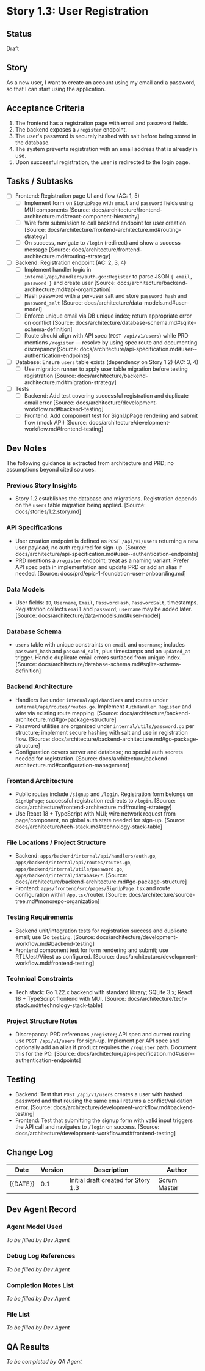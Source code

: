 # Story 1.3: User Registration

## Status
Draft

## Story
As a new user, I want to create an account using my email and a password, so that I can start using the application.

## Acceptance Criteria
1. The frontend has a registration page with email and password fields.
2. The backend exposes a `/register` endpoint.
3. The user's password is securely hashed with salt before being stored in the database.
4. The system prevents registration with an email address that is already in use.
5. Upon successful registration, the user is redirected to the login page.

## Tasks / Subtasks
- [ ] Frontend: Registration page UI and flow (AC: 1, 5)
  - [ ] Implement form on `SignUpPage` with `email` and `password` fields using MUI components [Source: docs/architecture/frontend-architecture.md#react-component-hierarchy]
  - [ ] Wire form submission to call backend endpoint for user creation [Source: docs/architecture/frontend-architecture.md#routing-strategy]
  - [ ] On success, navigate to `/login` (redirect) and show a success message [Source: docs/architecture/frontend-architecture.md#routing-strategy]
- [ ] Backend: Registration endpoint (AC: 2, 3, 4)
  - [ ] Implement handler logic in `internal/api/handlers/auth.go::Register` to parse JSON `{ email, password }` and create user [Source: docs/architecture/backend-architecture.md#api-organization]
  - [ ] Hash password with a per-user salt and store `password_hash` and `password_salt` [Source: docs/architecture/data-models.md#user-model]
  - [ ] Enforce unique email via DB unique index; return appropriate error on conflict [Source: docs/architecture/database-schema.md#sqlite-schema-definition]
  - [ ] Route should align with API spec (`POST /api/v1/users`) while PRD mentions `/register` — resolve by using spec route and documenting discrepancy [Source: docs/architecture/api-specification.md#user--authentication-endpoints]
- [ ] Database: Ensure `users` table exists (dependency on Story 1.2) (AC: 3, 4)
  - [ ] Use migration runner to apply user table migration before testing registration [Source: docs/architecture/backend-architecture.md#migration-strategy]
- [ ] Tests
  - [ ] Backend: Add test covering successful registration and duplicate email error [Source: docs/architecture/development-workflow.md#backend-testing]
  - [ ] Frontend: Add component test for SignUpPage rendering and submit flow (mock API) [Source: docs/architecture/development-workflow.md#frontend-testing]

## Dev Notes
The following guidance is extracted from architecture and PRD; no assumptions beyond cited sources.

### Previous Story Insights
- Story 1.2 establishes the database and migrations. Registration depends on the `users` table migration being applied. [Source: docs/stories/1.2.story.md]

### API Specifications
- User creation endpoint is defined as `POST /api/v1/users` returning a new user payload; no auth required for sign-up. [Source: docs/architecture/api-specification.md#user--authentication-endpoints]
- PRD mentions a `/register` endpoint; treat as a naming variant. Prefer API spec path in implementation and update PRD or add an alias if needed. [Source: docs/prd/epic-1-foundation-user-onboarding.md]

### Data Models
- User fields: `ID`, `Username`, `Email`, `PasswordHash`, `PasswordSalt`, timestamps. Registration collects `email` and `password`; `username` may be added later. [Source: docs/architecture/data-models.md#user-model]

### Database Schema
- `users` table with unique constraints on `email` and `username`; includes `password_hash` and `password_salt`, plus timestamps and an `updated_at` trigger. Handle duplicate email errors surfaced from unique index. [Source: docs/architecture/database-schema.md#sqlite-schema-definition]

### Backend Architecture
- Handlers live under `internal/api/handlers` and routes under `internal/api/routes/routes.go`. Implement `AuthHandler.Register` and wire via existing route mapping. [Source: docs/architecture/backend-architecture.md#go-package-structure]
- Password utilities are organized under `internal/utils/password.go` per structure; implement secure hashing with salt and use in registration flow. [Source: docs/architecture/backend-architecture.md#go-package-structure]
- Configuration covers server and database; no special auth secrets needed for registration. [Source: docs/architecture/backend-architecture.md#configuration-management]

### Frontend Architecture
- Public routes include `/signup` and `/login`. Registration form belongs on `SignUpPage`; successful registration redirects to `/login`. [Source: docs/architecture/frontend-architecture.md#routing-strategy]
- Use React 18 + TypeScript with MUI; wire network request from page/component, no global auth state needed for sign-up. [Source: docs/architecture/tech-stack.md#technology-stack-table]

### File Locations / Project Structure
- Backend: `apps/backend/internal/api/handlers/auth.go`, `apps/backend/internal/api/routes/routes.go`, `apps/backend/internal/utils/password.go`, `apps/backend/internal/database/*`. [Source: docs/architecture/backend-architecture.md#go-package-structure]
- Frontend: `apps/frontend/src/pages/SignUpPage.tsx` and route configuration within `App.tsx`/router. [Source: docs/architecture/source-tree.md#monorepo-organization]

### Testing Requirements
- Backend unit/integration tests for registration success and duplicate email; use Go `testing`. [Source: docs/architecture/development-workflow.md#backend-testing]
- Frontend component test for form rendering and submit; use RTL/Jest/Vitest as configured. [Source: docs/architecture/development-workflow.md#frontend-testing]

### Technical Constraints
- Tech stack: Go 1.22.x backend with standard library; SQLite 3.x; React 18 + TypeScript frontend with MUI. [Source: docs/architecture/tech-stack.md#technology-stack-table]

### Project Structure Notes
- Discrepancy: PRD references `/register`; API spec and current routing use `POST /api/v1/users` for sign-up. Implement per API spec and optionally add an alias if product requires the `/register` path. Document this for the PO. [Source: docs/architecture/api-specification.md#user--authentication-endpoints]

## Testing
- Backend: Test that `POST /api/v1/users` creates a user with hashed password and that reusing the same email returns a conflict/validation error. [Source: docs/architecture/development-workflow.md#backend-testing]
- Frontend: Test that submitting the signup form with valid input triggers the API call and navigates to `/login` on success. [Source: docs/architecture/development-workflow.md#frontend-testing]

## Change Log
| Date | Version | Description | Author |
| ---- | ------- | ----------- | ------ |
| {{DATE}} | 0.1 | Initial draft created for Story 1.3 | Scrum Master |

## Dev Agent Record
### Agent Model Used
_To be filled by Dev Agent_

### Debug Log References
_To be filled by Dev Agent_

### Completion Notes List
_To be filled by Dev Agent_

### File List
_To be filled by Dev Agent_

## QA Results
_To be completed by QA Agent_

